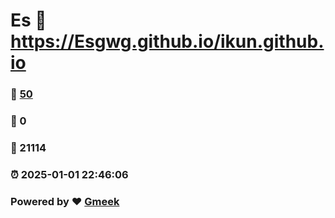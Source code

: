 # Es :link: https://Esgwg.github.io/ikun.github.io 
### :page_facing_up: [50](https://Esgwg.github.io/ikun.github.io/tag.html) 
### :speech_balloon: 0 
### :hibiscus: 21114 
### :alarm_clock: 2025-01-01 22:46:06 
### Powered by :heart: [Gmeek](https://github.com/Meekdai/Gmeek)
